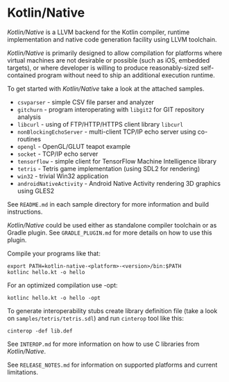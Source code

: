 # Kotlin/Native  #

_Kotlin/Native_ is a LLVM backend for the Kotlin compiler, runtime
implementation and native code generation facility using LLVM toolchain.

 _Kotlin/Native_ is primarily designed to allow compilation for platforms where
virtual machines are not desirable or possible (such as iOS, embedded targets),
or where developer is willing to produce reasonably-sized self-contained program
without need to ship an additional execution runtime.

 To get started with _Kotlin/Native_ take a look at the attached samples.

  * `csvparser` - simple CSV file parser and analyzer
  * `gitchurn` - program interoperating with `libgit2` for GIT repository analysis
  * `libcurl` - using of FTP/HTTP/HTTPS client library `libcurl`
  * `nonBlockingEchoServer` - multi-client TCP/IP echo server using co-routines
  * `opengl` - OpenGL/GLUT teapot example
  * `socket` - TCP/IP echo server
  * `tensorflow` - simple client for TensorFlow Machine Intelligence library
  * `tetris` - Tetris game implementation (using SDL2 for rendering)
  * `win32` - trivial Win32 application
  * `androidNativeActivity` - Android Native Activity rendering 3D graphics using GLES2

 See `README.md` in each sample directory for more information and build instructions.

 _Kotlin/Native_ could be used either as standalone compiler toolchain or as Gradle
plugin. See `GRADLE_PLUGIN.md` for more details on how to use this plugin.

Compile your programs like that:

    export PATH=kotlin-native-<platform>-<version>/bin:$PATH
	kotlinc hello.kt -o hello

For an optimized compilation use -opt:

	kotlinc hello.kt -o hello -opt

To generate interoperability stubs create library definition file
(take a look on `samples/tetris/tetris.sdl`) and run `cinterop` tool like this:

    cinterop -def lib.def
 
See `INTEROP.md` for more information on how to use C libraries from _Kotlin/Native_.

See `RELEASE_NOTES.md` for information on supported platforms and current limitations.